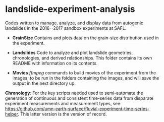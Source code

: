 # landslide-experiment-analysis

Codes written to manage, analyze, and display data from autogenic landslides in the 2016--2017 sandbox experiments at SAFL.

* **GrainSize** Contains and plots data on the grain-size distribution used in the experiment.

* **Landslides** Code to analyze and plot landslide geometries, chronologies, and derived relationships. This folder contains its own README with information on its contents.

* **Movies** *ffmpeg* commands to build movies of the experiment from the images; to be run in the folders containing the images, and will save the output in the next directory up.

**Chronology**: For the key scripts needed used to semi-automate the generation of continuous and consistent time-series data from disparate experiment measurements and measurement types, see https://github.com/umn-earth-surface/fluvial-experiment-time-series-helper. This latter version is the version of record.

